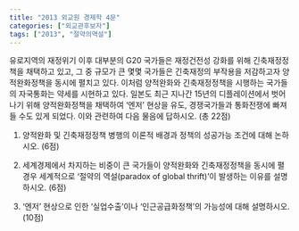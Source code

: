 ```yaml
---
title: "2013 외교원 경제학 4문"
categories: ["외교관후보자"]
tags: ["2013", "절약의역설"]
---
```


유로지역의 재정위기 이후 대부분의 G20 국가들은 재정건전성 강화를 위해 긴축재정정책을 채택하고 있고, 그 중 규모가 큰 몇몇 국가들은 긴축재정의 부작용을 저감하고자 양적완화정책을 동시에 펼치고 있다. 이처럼 양적완화와 긴축재정정책을 시행하는 국가들의 자국통화는 약세를 시현하고 있다. 일본도 최근 지나간 15년의 디플레이션에서 벗어나기 위해 양적완화정책을 채택하여 ‘엔저’ 현상을 유도, 경쟁국가들과 통화전쟁에 빠져들 수도 있게 되었다. 이와 관련하여 다음 물음에 답하시오. (총 22점)

1) 양적완화 및 긴축재정정책 병행의 이론적 배경과 정책의 성공가능 조건에 대해 논하시오. (6점)

2) 세계경제에서 차지하는 비중이 큰 국가들이 양적완화와 긴축재정정책을 동시에 펼 경우 세계적으로 ‘절약의 역설(paradox of global thrift)’이 발생하는 이유를 설명하시오. (6점)

3) ‘엔저’ 현상으로 인한 ‘실업수출’이나 ‘인근공급화정책’의 가능성에 대해 설명하시오. (10점)
